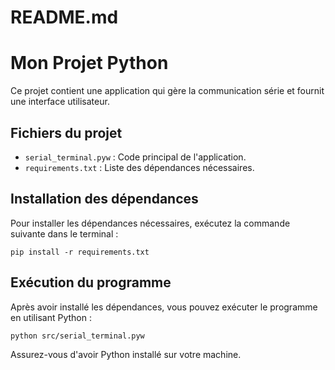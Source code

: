 # README.md

# Mon Projet Python

Ce projet contient une application qui gère la communication série et fournit une interface utilisateur. 

## Fichiers du projet

- `serial_terminal.pyw` : Code principal de l'application.
- `requirements.txt` : Liste des dépendances nécessaires.

## Installation des dépendances

Pour installer les dépendances nécessaires, exécutez la commande suivante dans le terminal :

```
pip install -r requirements.txt
```

## Exécution du programme

Après avoir installé les dépendances, vous pouvez exécuter le programme en utilisant Python :

```
python src/serial_terminal.pyw 
``` 

Assurez-vous d'avoir Python installé sur votre machine.